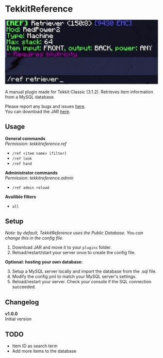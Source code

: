 # TekkitReference
![Preview](sample.png)

A manual plugin made for Tekkit Classic (3.1.2). Retrieves item information from a MySQL database.

Please report any bugs and issues [here](../../issues/).  
You can download the JAR [here](../../releases/).
## Usage
**General commands**  
*Permission: tekkitreference.ref*
- `/ref <item name> [filter]`  
- `/ref look`  
- `/ref hand`  

**Administrator commands**  
*Permission: tekkitreference.admin*
- `/ref admin reload`  

**Availible filters**
- `all`

## Setup
*Note: by default, TekkitReference uses the Public Database. You can change this in the config file.*

1. Download JAR and move it to your `plugins` folder.  
2. Reload/restart/start your server once to create the config file.  

**Optional: hosting your own database:**  

3. Setup a MySQL server locally and import the database from the .sql file.  
4. Modify the config.yml to match your MySQL server's settings.  
5. Reload/restart your server. Check your console if the SQL connection succeeded.

## Changelog
**v1.0.0**  
Initial version

## TODO
- Item ID as search term
- Add more items to the database